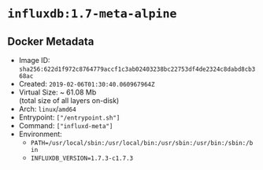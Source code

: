 # `influxdb:1.7-meta-alpine`

## Docker Metadata

- Image ID: `sha256:622d1f972c8764779accf1c3ab02403238bc22753df4de2324c8dabd8cb368ac`
- Created: `2019-02-06T01:30:40.060967964Z`
- Virtual Size: ~ 61.08 Mb  
  (total size of all layers on-disk)
- Arch: `linux`/`amd64`
- Entrypoint: `["/entrypoint.sh"]`
- Command: `["influxd-meta"]`
- Environment:
  - `PATH=/usr/local/sbin:/usr/local/bin:/usr/sbin:/usr/bin:/sbin:/bin`
  - `INFLUXDB_VERSION=1.7.3-c1.7.3`
